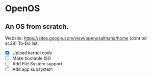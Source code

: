 # OpenOS
## An OS from scratch.
Website: https://sites.google.com/view/openosalthaha/home
(dont tell sc39)
To-Do list:
- [x] Upload kernel code
- [ ] Make bootable ISO
- [ ] Add File System support
- [ ] Add app subsystem
